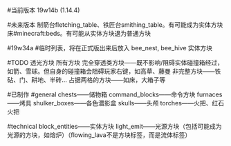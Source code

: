 #当前版本	19w14b (1.14.4)

#未来版本
制箭台fletching_table、铁匠台smithing_table。有可能成为实体方块
床#minecraft:beds。有可能从实体方块退为普通方块

#19w34a
#临时列表，将在正式版出来后放入
bee_nest, bee_hive	实体方块

#TODO
透光方块
所有方块
完全穿透类方块——既不影响/阻碍实体碰撞箱经过，如箭、雪球。但自身的碰撞箱会阻碍玩家右键，如高草、藤曼
非完整方块——铁砧、门、耕地、半砖...
占据两格的方块——如床，大箱子等


#已制作
#general
chests——储物箱
command_blocks——命令方块
furnaces——烤具
shulker_boxes——各色潜影盒
skulls——头颅
torches——火把、红石火把

#technical
block_entities——实体方块
light_emit——光源方块（包括可能成为光源的方块，如熔炉）（flowing_lava不是方块标签，而是流体标签）
